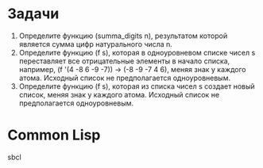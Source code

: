 # Задачи

1. Определите функцию (summa_digits n), результатом которой является сумма цифр натурального числа n.
2. Определите функцию (f s), которая в одноуровневом списке чисел s переставляет все отрицательные элементы в начало списка, например, (f '(4 -8 6 -9 -7)) -> (-8 -9 -7 4 6), меняя знак у каждого атома. Исходный список не предполагается одноуровневым.
3. Определите функцию (f s), которая из списка чисел s создает новый список, меняя знак у каждого атома. Исходный список не предполагается одноуровневым.

# Common Lisp

sbcl
